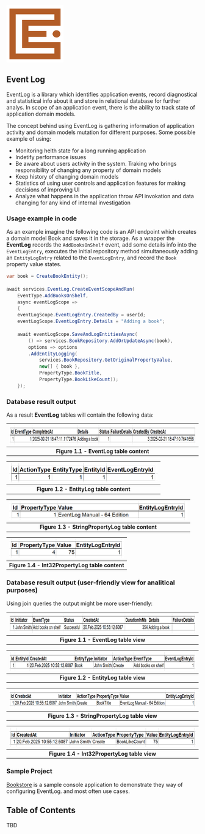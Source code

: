 <a href="https://github.com/cat-begemot/event-log/tree/master/src/EventLog">
	<img width="150" height="150" src="https://github.com/cat-begemot/event-log/blob/master/images/logo-1.png"/>
</a>

## Event Log
EventLog is a library which identifies application events, record diagnostical and statistical info about it and store in relational database for further analys. In scope of an application event, there is the ability to track state of application domain models.

The concept behind using EventLog is gathering information of application activity and domain models mutation for different purposes. Some possible example of using:
- Monitoring helth state for a long running application
- Indetify performance issues
- Be aware about users activity in the system. Traking who brings responsibility of changing any property of domain models
- Keep history of changing domain models
- Statistics of using user controls and application features for making decisions of improving UI
- Analyze what happens in the application throw API invokation and data changing for any kind of internal investigation
### Usage example in code
As an example imagine the following code is an API endpoint which creates a domain model Book and saves it in the storage.
As a wrapper the <b>EventLog</b> records the ```AddBooksOnShelf``` event, add some details info into the ```EventLogEntry```, executes the initial repository method simultaneously adding an ```EntityLogEntry``` related to the ```EventLogEntry```, and record the ```Book``` property value states.

```cs
var book = CreateBookEntity();

await services.EventLog.CreateEventScopeAndRun(
    EventType.AddBooksOnShelf,
    async eventLogScope =>
    {
	eventLogScope.EventLogEntry.CreatedBy = userId;
	eventLogScope.EventLogEntry.Details = "Adding a book";
    
	await eventLogScope.SaveAndLogEntitiesAsync(
	    () => services.BookRepository.AddOrUpdateAsync(book),
	    options => options
		.AddEntityLogging(
		    services.BookRepository.GetOriginalPropertyValue,
		    new[] { book },
		    PropertyType.BookTitle,
		    PropertyType.BookLikeCount));
    });
```
### Database result output
As a result <b>EventLog</b> tables will contain the following data:

| <img height="50" src="https://github.com/cat-begemot/event-log/blob/master/images/Samples/EventLog_Raw.png"/> | 
|:--:| 
| <b>Figure 1.1 - EventLog table content</b> |

| <img height="50" src="https://github.com/cat-begemot/event-log/blob/master/images/Samples/EntityLog_Raw.png"/> | 
|:--:| 
| <b>Figure 1.2 - EntityLog table content</b> |

| <img height="50" src="https://github.com/cat-begemot/event-log/blob/master/images/Samples/StringPropertyLog_Raw.png"/> | 
|:--:| 
| <b>Figure 1.3 - StringPropertyLog table content</b> |

| <img height="50" src="https://github.com/cat-begemot/event-log/blob/master/images/Samples/Int32PropertyLog_Raw.png"/> | 
|:--:| 
| <b>Figure 1.4 - Int32PropertyLog table content</b> |

### Database result output (user-friendly view for analitical purposes)
Using join queries the output might be more user-friendly:

| <img height="50" src="https://github.com/cat-begemot/event-log/blob/master/images/Samples/EventLog_Pretty.png"/> | 
|:--:| 
| <b>Figure 1.1 - EventLog table view</b> |

| <img height="50" src="https://github.com/cat-begemot/event-log/blob/master/images/Samples/EntityLog_Pretty.png"/> | 
|:--:| 
| <b>Figure 1.2 - EntityLog table view</b> |

| <img height="50" src="https://github.com/cat-begemot/event-log/blob/master/images/Samples/StringPropertyLog_Pretty.png"/> | 
|:--:| 
| <b>Figure 1.3 - StringPropertyLog table view</b> |

| <img height="50" src="https://github.com/cat-begemot/event-log/blob/master/images/Samples/Int32PropertyLog_Pretty.png"/> | 
|:--:| 
| <b>Figure 1.4 - Int32PropertyLog table view</b> |

### Sample Project
[Bookstore](https://github.com/cat-begemot/event-log/tree/master/src/Bookstore.Sample) is a sample console application to demonstrate they way of configuring EventLog. and most often use cases. 
## Table of Contents
TBD
